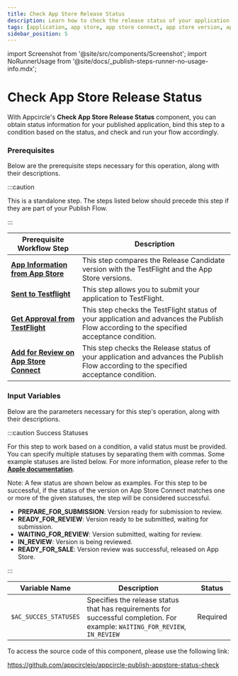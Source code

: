 ```yaml
---
title: Check App Store Release Status
description: Learn how to check the release status of your application on the App Store with Appcircle
tags: [application, app store, app store connect, app store version, app store status]
sidebar_position: 5
---
```


import Screenshot from '@site/src/components/Screenshot';
import NoRunnerUsage from '@site/docs/\_publish-steps-runner-no-usage-info.mdx';

# Check App Store Release Status

With Appcircle's **Check App Store Release Status** component, you can obtain status information for your published application, bind this step to a condition based on the status, and check and run your flow accordingly.

<NoRunnerUsage />

### Prerequisites

Below are the prerequisite steps necessary for this operation, along with their descriptions.

:::caution

This is a standalone step. The steps listed below should precede this step if they are part of your Publish Flow.

:::

| Prerequisite Workflow Step                                                                                           | Description                                                                                                                               |
|----------------------------------------------------------------------------------------------------------------------|-------------------------------------------------------------------------------------------------------------------------------------------|
| [**App Information from App Store**](/publish-integrations/ios-publish-integrations/app-information-app-store)       | This step compares the Release Candidate version with the TestFlight and the App Store versions.                                          |
| [**Sent to Testflight**](/publish-integrations/ios-publish-integrations/send-to-app-store)                           | This step allows you to submit your application to TestFlight.                                                                            |
| [**Get Approval from TestFlight**](/publish-integrations/ios-publish-integrations/approval-test-flight)              | This step checks the TestFlight status of your application and advances the Publish Flow according to the specified acceptance condition. |
| [**Add for Review on App Store Connect**](/publish-integrations/ios-publish-integrations/add-for-review-on-app-store) | This step checks the Release status of your application and advances the Publish Flow according to the specified acceptance condition.    |

<Screenshot url='https://cdn.appcircle.io/docs/assets/BE2915-checkReleaseStatus.png' />

### Input Variables

Below are the parameters necessary for this step's operation, along with their descriptions.

<Screenshot url='https://cdn.appcircle.io/docs/assets/BE2915-checkReleaseDetails.png' />

:::caution Success Statuses

For this step to work based on a condition, a valid status must be provided. You can specify multiple statuses by separating them with commas. Some example statuses are listed below. For more information, please refer to the [**Apple documentation**](https://developer.apple.com/help/app-store-connect/reference/app-and-submission-statuses/).

Note: A few status are shown below as examples. For this step to be successful, if the status of the version on App Store Connect matches one or more of the given statuses, the step will be considered successful. 

- **PREPARE_FOR_SUBMISSION**: Version ready for submission to review.
- **READY_FOR_REVIEW**: Version ready to be submitted, waiting for submission.
- **WAITING_FOR_REVIEW**: Version submitted, waiting for review.
- **IN_REVIEW**: Version is being reviewed.
- **READY_FOR_SALE**: Version review was successful, released on App Store.

:::

| Variable Name         | Description                                                                                                                  | Status   |
|-----------------------|------------------------------------------------------------------------------------------------------------------------------|----------|
| `$AC_SUCCES_STATUSES` | Specifies the release status that has requirements for successful completion. For example: `WAITING_FOR_REVIEW`, `IN_REVIEW` | Required |


To access the source code of this component, please use the following link:

https://github.com/appcircleio/appcircle-publish-appstore-status-check